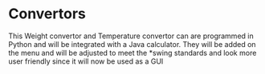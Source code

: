# Convertors
This Weight convertor and Temperature convertor can are programmed in Python and will be integrated with a Java calculator. They will be added on the menu and will be adjusted to meet the *swing standards and look more user friendly since it will now be used as a GUI
